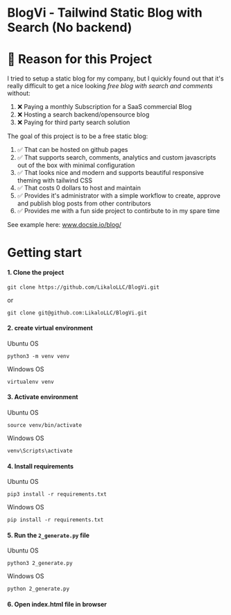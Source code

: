 # BlogVi - Tailwind Static Blog with Search (No backend)

# 👋 Reason for this Project

I tried to setup a static blog for my company, but I quickly found out that it's really difficult to get a nice looking *free blog with search and comments* without:
1. ❌ Paying a monthly Subscription for a SaaS commercial Blog
2. ❌ Hosting a search backend/opensource blog
3. ❌ Paying for third party search solution

The goal of this project is to be a free static blog:
1.  ✅ That can be hosted on github pages
2.  ✅ That supports search, comments, analytics and custom javascripts out of the box with minimal configuration
3.  ✅ That looks nice and modern and supports beautiful responsive theming with tailwind CSS
4.  ✅ That costs 0 dollars to host and maintain
5.  ✅ Provides it's administrator with a simple workflow to create, approve and publish blog posts from other contributors
6.  ✅ Provides me with a fun side project to contirbute to in my spare time

See example here: www.docsie.io/blog/

# Getting start

#### 1. Clone the project


    git clone https://github.com/LikaloLLC/BlogVi.git


or

    git clone git@github.com:LikaloLLC/BlogVi.git


#### 2. create virtual environment


Ubuntu OS


    python3 -m venv venv


Windows OS

    virtualenv venv

#### 3. Activate environment

Ubuntu OS

    source venv/bin/activate

Windows OS

    venv\Scripts\activate

#### 4. Install requirements

Ubuntu OS

    pip3 install -r requirements.txt

Windows OS

    pip install -r requirements.txt

#### 5. Run the `2_generate.py` file

Ubuntu OS

    python3 2_generate.py

Windows OS

    python 2_generate.py

#### 6. Open index.html file in browser










